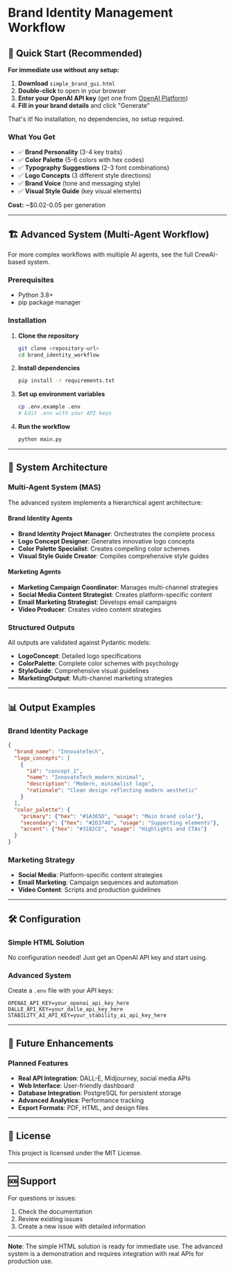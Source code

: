 # Brand Identity Management Workflow

## 🎯 Quick Start (Recommended)

**For immediate use without any setup:**

1. **Download** `simple_brand_gui.html`
2. **Double-click** to open in your browser
3. **Enter your OpenAI API key** (get one from [OpenAI Platform](https://platform.openai.com/api-keys))
4. **Fill in your brand details** and click "Generate"

That's it! No installation, no dependencies, no setup required.

### What You Get
- ✅ **Brand Personality** (3-4 key traits)
- ✅ **Color Palette** (5-6 colors with hex codes)
- ✅ **Typography Suggestions** (2-3 font combinations)
- ✅ **Logo Concepts** (3 different style directions)
- ✅ **Brand Voice** (tone and messaging style)
- ✅ **Visual Style Guide** (key visual elements)

**Cost:** ~$0.02-0.05 per generation

---

## 🏗️ Advanced System (Multi-Agent Workflow)

For more complex workflows with multiple AI agents, see the full CrewAI-based system.

### Prerequisites
- Python 3.8+
- pip package manager

### Installation
1. **Clone the repository**
   ```bash
   git clone <repository-url>
   cd brand_identity_workflow
   ```

2. **Install dependencies**
   ```bash
   pip install -r requirements.txt
   ```

3. **Set up environment variables**
   ```bash
   cp .env.example .env
   # Edit .env with your API keys
   ```

4. **Run the workflow**
   ```bash
   python main.py
   ```

---

## 🤖 System Architecture

### Multi-Agent System (MAS)
The advanced system implements a hierarchical agent architecture:

#### Brand Identity Agents
- **Brand Identity Project Manager**: Orchestrates the complete process
- **Logo Concept Designer**: Generates innovative logo concepts
- **Color Palette Specialist**: Creates compelling color schemes
- **Visual Style Guide Creator**: Compiles comprehensive style guides

#### Marketing Agents
- **Marketing Campaign Coordinator**: Manages multi-channel strategies
- **Social Media Content Strategist**: Creates platform-specific content
- **Email Marketing Strategist**: Develops email campaigns
- **Video Producer**: Creates video content strategies

### Structured Outputs
All outputs are validated against Pydantic models:
- **LogoConcept**: Detailed logo specifications
- **ColorPalette**: Complete color schemes with psychology
- **StyleGuide**: Comprehensive visual guidelines
- **MarketingOutput**: Multi-channel marketing strategies

---

## 📊 Output Examples

### Brand Identity Package
```json
{
  "brand_name": "InnovateTech",
  "logo_concepts": [
    {
      "id": "concept_1",
      "name": "InnovateTech_modern_minimal",
      "description": "Modern, minimalist logo",
      "rationale": "Clean design reflecting modern aesthetic"
    }
  ],
  "color_palette": {
    "primary": {"hex": "#1A365D", "usage": "Main brand color"},
    "secondary": {"hex": "#2D3748", "usage": "Supporting elements"},
    "accent": {"hex": "#3182CE", "usage": "Highlights and CTAs"}
  }
}
```

### Marketing Strategy
- **Social Media**: Platform-specific content strategies
- **Email Marketing**: Campaign sequences and automation
- **Video Content**: Scripts and production guidelines

---

## 🛠️ Configuration

### Simple HTML Solution
No configuration needed! Just get an OpenAI API key and start using.

### Advanced System
Create a `.env` file with your API keys:
```env
OPENAI_API_KEY=your_openai_api_key_here
DALLE_API_KEY=your_dalle_api_key_here
STABILITY_AI_API_KEY=your_stability_ai_api_key_here
```

---

## 🚀 Future Enhancements

### Planned Features
- **Real API Integration**: DALL-E, Midjourney, social media APIs
- **Web Interface**: User-friendly dashboard
- **Database Integration**: PostgreSQL for persistent storage
- **Advanced Analytics**: Performance tracking
- **Export Formats**: PDF, HTML, and design files

---

## 📄 License

This project is licensed under the MIT License.

---

## 🆘 Support

For questions or issues:
1. Check the documentation
2. Review existing issues
3. Create a new issue with detailed information

---

**Note**: The simple HTML solution is ready for immediate use. The advanced system is a demonstration and requires integration with real APIs for production use. 